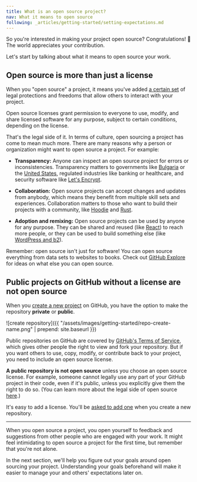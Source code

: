 ```yaml
---
title: What is an open source project?
nav: What it means to open source
following: _articles/getting-started/setting-expectations.md
---
```


So you're interested in making your project open source? Congratulations! 🎉 The world appreciates your contribution.

Let's start by talking about what it means to open source your work.

## Open source is more than just a license

When you "open source" a project, it means you've added [a certain set](https://opensource.org/osd) of legal protections and freedoms that allow others to interact with your project.

Open source licenses grant permission to everyone to use, modify, and share licensed software for any purpose, subject to certain conditions, depending on the license.

That's the legal side of it. In terms of culture, open sourcing a project has come to mean much more. There are many reasons why a person or organization might want to open source a project. For example:

* **Transparency:** Anyone can inspect an open source project for errors or inconsistencies. Transparency matters to governments like [Bulgaria](https://medium.com/@bozhobg/bulgaria-got-a-law-requiring-open-source-98bf626cf70a) or the [United States](https://sourcecode.cio.gov/), regulated industries like banking or healthcare, and security software like [Let's Encrypt](https://github.com/letsencrypt).

* **Collaboration:** Open source projects can accept changes and updates from anybody, which means they benefit from multiple skill sets and experiences. Collaboration matters to those who want to build their projects with a community, like [Hoodie](https://github.com/hoodiehq) and [Rust](https://github.com/rust-lang/rust).

* **Adoption and remixing:** Open source projects can be used by anyone for any purpose. They can be shared and reused (like [React](https://github.com/facebook/react)) to reach more people, or they can be used to build something else (like [WordPress and b2](https://github.com/WordPress/book/blob/master/Content/Part%201/2-b2-cafelog.md)).

Remember: open source isn't just for software! You can open source everything from data sets to websites to books. Check out [GitHub Explore](https://github.com/explore) for ideas on what else you can open source.

## Public projects on GitHub without a license are not open source

When you [create a new project](https://help.github.com/articles/creating-a-new-repository/) on GitHub, you have the option to make the repository **private** or **public**.

![create repository]({{ "/assets/images/getting-started/repo-create-name.png" | prepend: site.baseurl }})

Public repositories on GitHub are covered by [GitHub's Terms of Service](https://help.github.com/articles/github-terms-of-service/#f-copyright-and-content-ownership), which gives other people the right to view and fork your repository. But if you want others to use, copy, modify, or contribute back to your project, you need to include an open source license.

**A public repository is not open source** unless you choose an open source license. For example, someone cannot legally use any part of your GitHub project in their code, even if it's public, unless you explicitly give them the right to do so. (You can learn more about the legal side of open source [here](../legal/).)

It's easy to add a license. You'll be [asked to add one](https://help.github.com/articles/open-source-licensing/) when you create a new repository.

---

When you open source a project, you open yourself to feedback and suggestions from other people who are engaged with your work. It might feel intimidating to open source a project for the first time, but remember that you're not alone.

In the next section, we'll help you figure out your goals around open sourcing your project. Understanding your goals beforehand will make it easier to manage your and others' expectations later on.
